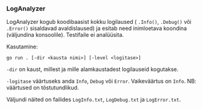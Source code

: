 ### LogAnalyzer

LogAnalyzer kogub koodibaasist kokku logilaused ( `.Info()`, `.Debug()` või `.Error()` sisaldavad avaldislaused) ja esitab need inimloetava koondina (väljundina konsoolile). Testifaile ei analüüsita.

Kasutamine:

````
go run . [-dir <kausta nimi>] [-level <logitase>]
````

`-dir` on kaust, millest ja mille alamkaustadest logilauseid kogutakse.

`-logitase` väärtuseks anda `Info`, `Debug` või `Error`. Vaikeväärtus on `Info`. NB: väärtused on tõstutundlikud.

Väljundi näited on failides `LogInfo.txt`, `LogDebug.txt` ja `LogError.txt`.
